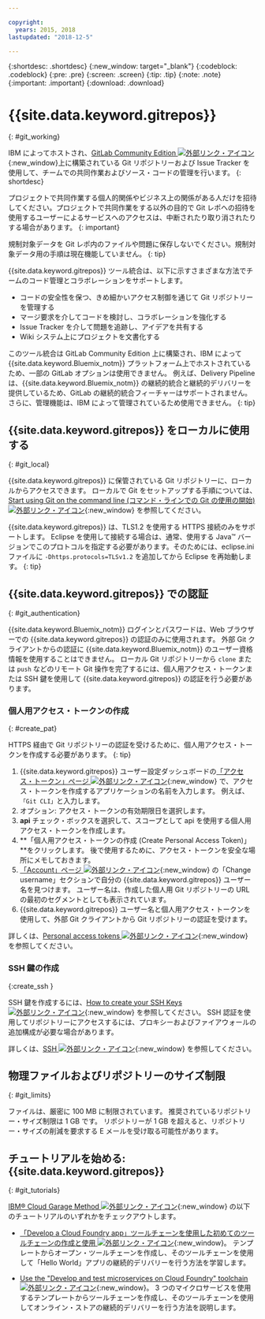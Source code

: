 ```yaml
---

copyright:
  years: 2015, 2018
lastupdated: "2018-12-5"

---
```


{:shortdesc: .shortdesc}
{:new_window: target="_blank"}
{:codeblock: .codeblock}
{:pre: .pre}
{:screen: .screen}
{:tip: .tip}
{:note: .note}
{:important: .important}
{:download: .download}

# {{site.data.keyword.gitrepos}}
{: #git_working}

IBM によってホストされ、[GitLab Community Edition ![外部リンク・アイコン](../../icons/launch-glyph.svg "外部リンク・アイコン")](https://about.gitlab.com/){:new_window}上に構築されている Git リポジトリーおよび Issue Tracker を使用して、チームでの共同作業およびソース・コードの管理を行います。
{: shortdesc}

プロジェクトで共同作業する個人的関係やビジネス上の関係がある人だけを招待してください。プロジェクトで共同作業をする以外の目的で Git レポへの招待を使用するユーザーによるサービスへのアクセスは、中断されたり取り消されたりする場合があります。
{: important}

規制対象データを Git レポ内のファイルや問題に保存しないでください。規制対象データ用の手順は現在機能していません。
{: tip}

{{site.data.keyword.gitrepos}} ツール統合は、以下に示すさまざまな方法でチームのコード管理とコラボレーションをサポートします。
   * コードの安全性を保つ、きめ細かいアクセス制御を通じて Git リポジトリーを管理する
   * マージ要求を介してコードを検討し、コラボレーションを強化する
   * Issue Tracker を介して問題を追跡し、アイデアを共有する
   * Wiki システム上にプロジェクトを文書化する

このツール統合は GitLab Community Edition 上に構築され、IBM によって {{site.data.keyword.Bluemix_notm}} プラットフォーム上でホストされているため、一部の GitLab オプションは使用できません。 例えば、Delivery Pipeline は、{{site.data.keyword.Bluemix_notm}} の継続的統合と継続的デリバリーを提供しているため、GitLab の継続的統合フィーチャーはサポートされません。 さらに、管理機能は、IBM によって管理されているため使用できません。
{: tip}

## {{site.data.keyword.gitrepos}} をローカルに使用する
{: #git_local}

{{site.data.keyword.gitrepos}} に保管されている Git リポジトリーに、ローカルからアクセスできます。 ローカルで Git をセットアップする手順については、[Start using Git on the command line (コマンド・ラインでの Git の使用の開始) ![外部リンク・アイコン](../../icons/launch-glyph.svg "外部リンク・アイコン")](https://git.ng.bluemix.net/help/gitlab-basics/start-using-git){:new_window} を参照してください。

{{site.data.keyword.gitrepos}} は、TLS1.2 を使用する HTTPS 接続のみをサポートします。 Eclipse を使用して接続する場合は、通常、使用する Java&trade; バージョンでこのプロトコルを指定する必要があります。そのためには、eclipse.ini ファイルに `-Dhttps.protocols=TLSv1.2` を追加してから Eclipse を再始動します。
{: tip}

## {{site.data.keyword.gitrepos}} での認証
{: #git_authentication}

{{site.data.keyword.Bluemix_notm}} ログインとパスワードは、Web ブラウザーでの {{site.data.keyword.gitrepos}} の認証のみに使用されます。 外部 Git クライアントからの認証に {{site.data.keyword.Bluemix_notm}} のユーザー資格情報を使用することはできません。 ローカル Git リポジトリーから `clone` または `push` などのリモート Git 操作を完了するには、個人用アクセス・トークンまたは SSH 鍵を使用して {{site.data.keyword.gitrepos}} の認証を行う必要があります。

### 個人用アクセス・トークンの作成
{: #create_pat}

HTTPS 経由で Git リポジトリーの認証を受けるために、個人用アクセス・トークンを作成する必要があります。
{: tip}

1. {{site.data.keyword.gitrepos}} ユーザー設定ダッシュボードの[「アクセス・トークン」ページ ![外部リンク・アイコン](../../icons/launch-glyph.svg "外部リンク・アイコン")](https://git.ng.bluemix.net/profile/personal_access_tokens?cm_sp=dw-bluemix-_-nospace-_-answers){:new_window} で、アクセス・トークンを作成するアプリケーションの名前を入力します。 例えば、`「Git CLI」`と入力します。
1. オプション: アクセス・トークンの有効期限日を選択します。
1. **api** チェック・ボックスを選択して、スコープとして api を使用する個人用アクセス・トークンを作成します。
1. **「個人用アクセス・トークンの作成 (Create Personal Access Token)」**をクリックします。 後で使用するために、アクセス・トークンを安全な場所にメモしておきます。
1. [「Account」ページ ![外部リンク・アイコン](../../icons/launch-glyph.svg "外部リンク・アイコン")](https://git.ng.bluemix.net/profile/account?cm_sp=dw-bluemix-_-nospace-_-answers){:new_window} の「Change username」セクションで自分の {{site.data.keyword.gitrepos}} ユーザー名を見つけます。 ユーザー名は、作成した個人用 Git リポジトリーの URL の最初のセグメントとしても表示されています。
1. {{site.data.keyword.gitrepos}} ユーザー名と個人用アクセス・トークンを使用して、外部 Git クライアントから Git リポジトリーの認証を受けます。

詳しくは、[Personal access tokens ![外部リンク・アイコン](../../icons/launch-glyph.svg "外部リンク・アイコン")](https://git.ng.bluemix.net/help/api/README.html#personal-access-tokens){:new_window} を参照してください。

### SSH 鍵の作成  
{:create_ssh }

SSH 鍵を作成するには、[How to create your SSH Keys ![外部リンク・アイコン](../../icons/launch-glyph.svg "外部リンク・アイコン")](https://git.ng.bluemix.net/help/gitlab-basics/create-your-ssh-keys){:new_window} を参照してください。 SSH 認証を使用してリポジトリーにアクセスするには、プロキシーおよびファイアウォールの追加構成が必要な場合があります。

詳しくは、[SSH ![外部リンク・アイコン](../../icons/launch-glyph.svg "外部リンク・アイコン")](https://git.ng.bluemix.net/help/ssh/README){:new_window} を参照してください。

## 物理ファイルおよびリポジトリーのサイズ制限
{: #git_limits}

ファイルは、厳密に 100 MB に制限されています。 推奨されているリポジトリー・サイズ制限は 1 GB です。 リポジトリーが 1 GB を超えると、リポジトリー・サイズの削減を要求する E メールを受け取る可能性があります。

## チュートリアルを始める: {{site.data.keyword.gitrepos}}
{: #git_tutorials}

[IBM&reg; Cloud Garage Method ![外部リンク・アイコン](../../icons/launch-glyph.svg "外部リンク・アイコン")](https://www.ibm.com/cloud/garage){:new_window} の以下のチュートリアルのいずれかをチェックアウトします。

  * [ 「Develop a Cloud Foundry app」ツールチェーンを使用した初めてのツールチェーンの作成と使用 ![外部リンク・アイコン](../../icons/launch-glyph.svg "外部リンク・アイコン ")](https://www.ibm.com/cloud/garage/tutorials/introduce-develop-cloud-foundry-app-toolchain){:new_window}。 テンプレートからオープン・ツールチェーンを作成し、そのツールチェーンを使用して「Hello World」アプリの継続的デリバリーを行う方法を学習します。

  * [Use the "Develop and test microservices on Cloud Foundry" toolchain ![外部リンク・アイコン](../../icons/launch-glyph.svg "外部リンク・アイコン")](https://www.ibm.com/cloud/garage/tutorials/use-develop-test-microservices-on-cloud-foundry-toolchain){:new_window}。 3 つのマイクロサービスを使用するテンプレートからツールチェーンを作成し、そのツールチェーンを使用してオンライン・ストアの継続的デリバリーを行う方法を説明します。
